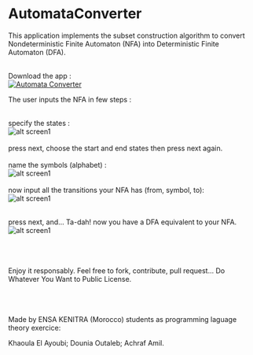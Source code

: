 # AutomataConverter

This application implements the subset construction algorithm to convert Nondeterministic Finite Automaton (NFA) into Deterministic Finite Automaton (DFA).
<br />
<br />

Download the app : <br/> 
<a href="https://play.google.com/store/apps/details?id=com.neogineer.automataconverter"><img src="http://img11.hostingpics.net/thumbs/mini_500367GetitonGoogleplaysvg.png" alt="Automata Converter" /></a>

The user inputs the NFA in few steps :
<br />
<br />

specify the states : <br />
![alt screen1](http://img11.hostingpics.net/thumbs/mini_910332201702280122091.png)
<br /><br />
press next, choose the start and end states then press next again.
<br /><br />
name the symbols (alphabet) :<br />
![alt screen1](http://img11.hostingpics.net/thumbs/mini_64380520170228012304.png)
<br /><br />
now input all the transitions your NFA has (from, symbol, to):<br />
![alt screen1](http://img11.hostingpics.net/thumbs/mini_74291820170228012351.png)
<br /><br />

press next, and... Ta-dah! now you have a DFA equivalent to your NFA.<br />
![alt screen1](http://img11.hostingpics.net/thumbs/mini_24683020170228012403.png)

<br /><br /><br />
Enjoy it responsably.
Feel free to fork, contribute, pull request...
Do Whatever You Want to Public License.

<br /><br /><br />
Made by ENSA KENITRA (Morocco) students as programming laguage theory exercice:

Khaoula El Ayoubi;
Dounia Outaleb;
Achraf Amil.
